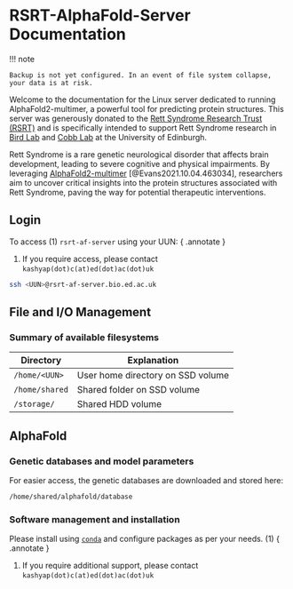 # RSRT-AlphaFold-Server Documentation

!!! note

    Backup is not yet configured. In an event of file system collapse, your data is at risk.


Welcome to the documentation for the Linux server dedicated to running AlphaFold2-multimer, a powerful tool for predicting protein structures. This server was generously donated to the [Rett Syndrome Research Trust (RSRT)](https://reverserett.org/) and is specifically intended to support Rett Syndrome research in [Bird Lab](https://www.ed.ac.uk/biology/groups/bird) and [Cobb Lab](http://www.cobblab.science/) at the University of Edinburgh. 

Rett Syndrome is a rare genetic neurological disorder that affects brain development, leading to severe cognitive and physical impairments. By leveraging [AlphaFold2-multimer](https://github.com/google-deepmind/alphafold) [@Evans2021.10.04.463034], researchers aim to uncover critical insights into the protein structures associated with Rett Syndrome, paving the way for potential therapeutic interventions.

## Login

To access (1) `rsrt-af-server` using your UUN:
{ .annotate }

1.  If you require access, please contact `kashyap(dot)c(at)ed(dot)ac(dot)uk`

```bash
ssh <UUN>@rsrt-af-server.bio.ed.ac.uk
```

## File and I/O Management

### Summary of available filesystems


| Directory | Explanation |
| ---- | ---- |
| `/home/<UUN>`| User home directory on SSD volume |
| `/home/shared` | Shared folder on SSD volume |
| `/storage/` | Shared HDD volume |


## AlphaFold

### Genetic databases and model parameters

For easier access, the genetic databases are downloaded and stored here:

```bash
/home/shared/alphafold/database
```

### Software management and installation

Please install using [`conda`](https://github.com/conda-forge/miniforge) and configure packages as per your needs. (1)
{ .annotate }

1.  If you require additional support, please contact `kashyap(dot)c(at)ed(dot)ac(dot)uk`